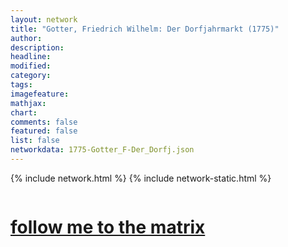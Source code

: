 ```yaml
---
layout: network
title: "Gotter, Friedrich Wilhelm: Der Dorfjahrmarkt (1775)"
author:
description:
headline:
modified:
category:
tags: 
imagefeature: 
mathjax: 
chart: 
comments: false
featured: false
list: false
networkdata: 1775-Gotter_F-Der_Dorfj.json
---
```

{% include network.html %}
{% include network-static.html %}
<div class="row">
  <div class="small-5 small-centered columns"><a href="/matrix9"><h1>follow me to the matrix</h1></a>
</div>
</div>
